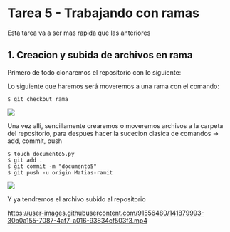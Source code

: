 # Tarea 5 - Trabajando con ramas
Esta tarea va a ser mas rapida que las anteriores

## 1. Creacion y subida de archivos en rama
Primero de todo clonaremos el repositorio con lo siguiente:

Lo siguiente que haremos será moveremos a una rama con el comando:
```b
$ git checkout rama
```
![](https://i.imgur.com/ZPCQ8l3.png)

Una vez alli, sencillamente crearemos o moveremos archivos a la carpeta del repositorio, para despues hacer la sucecion clasica de comandos -> add, commit, push
```b
$ touch documento5.py
$ git add .
$ git commit -m "documento5"
$ git push -u origin Matias-ramit
```
![](https://i.imgur.com/XpvnswT.png)

Y ya tendremos el archivo subido al repositorio



https://user-images.githubusercontent.com/91556480/141879993-30b0a155-7087-4af7-a016-93834cf503f3.mp4

